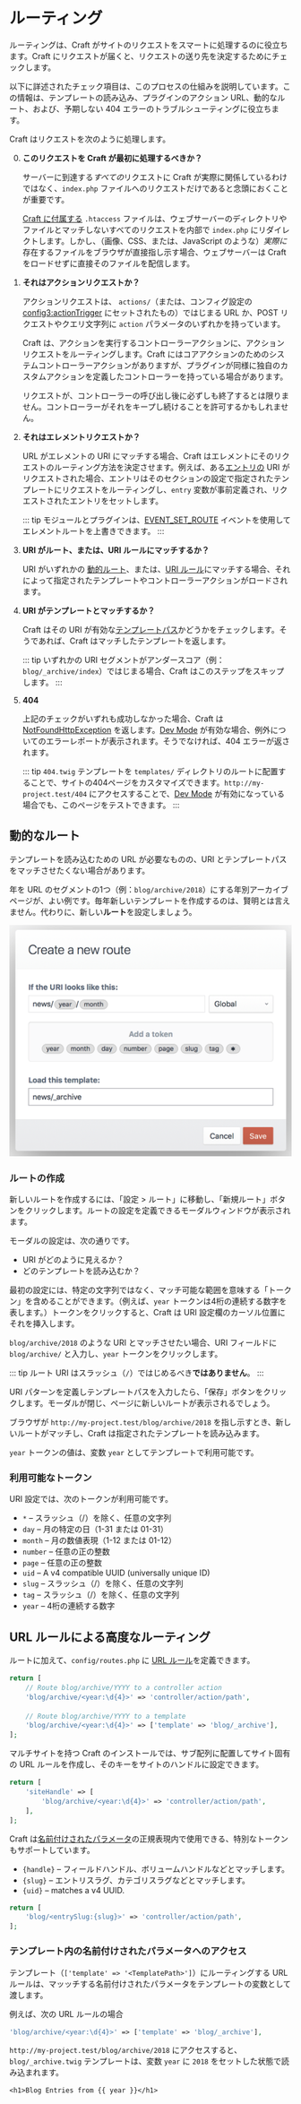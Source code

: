 # ルーティング

ルーティングは、Craft がサイトのリクエストをスマートに処理するのに役立ちます。Craft にリクエストが届くと、リクエストの送り先を決定するためにチェックします。

以下に詳述されたチェック項目は、このプロセスの仕組みを説明しています。この情報は、テンプレートの読み込み、プラグインのアクション URL、動的なルート、および、予期しない 404 エラーのトラブルシューティングに役立ちます。

Craft はリクエストを次のように処理します。


0. **このリクエストを Craft が最初に処理するべきか？**

   サーバーに到達する*すべての*リクエストに Craft が実際に関係しているわけではなく、`index.php` ファイルへのリクエストだけであると念頭におくことが重要です。

   [Craft に付属する](https://github.com/craftcms/craft/blob/master/web/.htaccess) `.htaccess` ファイルは、ウェブサーバーのディレクトリやファイルとマッチしないすべてのリクエストを内部で `index.php` にリダイレクトします。しかし、（画像、CSS、または、JavaScript のような）*実際に*存在するファイルをブラウザが直接指し示す場合、ウェブサーバーは Craft をロードせずに直接そのファイルを配信します。

1. **それはアクションリクエストか？**

   アクションリクエストは、 `actions/`（または、コンフィグ設定の <config3:actionTrigger> にセットされたもの）ではじまる URL か、POST リクエストやクエリ文字列に `action` パラメータのいずれかを持っています。

   Craft は、アクションを実行するコントローラーアクションに、アクションリクエストをルーティングします。Craft にはコアアクションのためのシステムコントローラーアクションがありますが、プラグインが同様に独自のカスタムアクションを定義したコントローラーを持っている場合があります。

   リクエストが、コントローラーの呼び出し後に必ずしも終了するとは限りません。コントローラーがそれをキープし続けることを許可するかもしれません。

2. **それはエレメントリクエストか？**

   URL がエレメントの URI にマッチする場合、Craft はエレメントにそのリクエストのルーティング方法を決定させます。例えば、ある[エントリの](sections-and-entries.md) URI がリクエストされた場合、エントリはそのセクションの設定で指定されたテンプレートにリクエストをルーティングし、`entry` 変数が事前定義され、リクエストされたエントリをセットします。

   ::: tip モジュールとプラグインは、[EVENT_SET_ROUTE](api3:craft\base\Element::EVENT_SET_ROUTE) イベントを使用してエレメントルートを上書きできます。
:::

3. **URI がルート、または、URI ルールにマッチするか？**

   URI がいずれかの [動的ルート](#dynamic-routes)、または、[URI ルール](#advanced-routing-with-url-rules)にマッチする場合、それによって指定されたテンプレートやコントローラーアクションがロードされます。

4. **URI がテンプレートとマッチするか？**

   Craft はその URI が有効な[テンプレートパス](dev/README.md#template-paths)かどうかをチェックします。そうであれば、Craft はマッチしたテンプレートを返します。

   ::: tip いずれかの URI セグメントがアンダースコア（例：`blog/_archive/index`）ではじまる場合、Craft はこのステップをスキップします。
:::

5. **404**

   上記のチェックがいずれも成功しなかった場合、Craft は [NotFoundHttpException](yii2:yii\web\NotFoundHttpException) を返します。[Dev Mode](config3:devMode) が有効な場合、例外についてのエラーレポートが表示されます。そうでなければ、404 エラーが返されます。

   ::: tip `404.twig` テンプレートを `templates/` ディレクトリのルートに配置することで、サイトの404ページをカスタマイズできます。`http://my-project.test/404` にアクセスすることで、[Dev Mode](config3:devMode) が有効になっている場合でも、このページをテストできます。
:::


## 動的なルート

テンプレートを読み込むための URL が必要なものの、URI とテンプレートパスをマッチさせたくない場合があります。

年を URL のセグメントの1つ（例：`blog/archive/2018`）にする年別アーカイブページが、よい例です。毎年新しいテンプレートを作成するのは、賢明とは言えません。代わりに、新しい**ルート**を設定しましょう。

![新しいルートの作成画面](./images/routing-creating-new-route.png)

### ルートの作成

新しいルートを作成するには、「設定 > ルート」に移動し、「新規ルート」ボタンをクリックします。ルートの設定を定義できるモーダルウィンドウが表示されます。

モーダルの設定は、次の通りです。

* URI がどのように見えるか？
* どのテンプレートを読み込むか？

最初の設定には、特定の文字列ではなく、マッチ可能な範囲を意味する「トークン」を含めることができます。（例えば、`year` トークンは4桁の連続する数字を表します。）トークンをクリックすると、Craft は URI 設定欄のカーソル位置にそれを挿入します。

`blog/archive/2018` のような URI とマッチさせたい場合、URI フィールドに `blog/archive/` と入力し、`year` トークンをクリックします。

::: tip
ルート URI はスラッシュ（`/`）ではじめるべき**ではありません**。
:::

URI パターンを定義しテンプレートパスを入力したら、「保存」ボタンをクリックします。モーダルが閉じ、ページに新しいルートが表示されるでしょう。

ブラウザが `http://my-project.test/blog/archive/2018` を指し示すとき、新しいルートがマッチし、Craft は指定されたテンプレートを読み込みます。

`year` トークンの値は、変数 `year` としてテンプレートで利用可能です。


### 利用可能なトークン

URI 設定では、次のトークンが利用可能です。

* `*` – スラッシュ（/）を除く、任意の文字列
* `day` – 月の特定の日（1-31 または 01-31）
* `month` – 月の数値表現（1-12 または 01-12）
* `number` – 任意の正の整数
* `page` – 任意の正の整数
* `uid` – A v4 compatible UUID (universally unique ID)
* `slug` – スラッシュ（/）を除く、任意の文字列
* `tag` – スラッシュ（/）を除く、任意の文字列
* `year` – 4桁の連続する数字


## URL ルールによる高度なルーティング

ルートに加えて、`config/routes.php` に [URL ルール](https://www.yiiframework.com/doc/guide/2.0/en/runtime-routing#url-rules)を定義できます。

```php
return [
    // Route blog/archive/YYYY to a controller action
    'blog/archive/<year:\d{4}>' => 'controller/action/path',

    // Route blog/archive/YYYY to a template
    'blog/archive/<year:\d{4}>' => ['template' => 'blog/_archive'],
];
```

マルチサイトを持つ Craft のインストールでは、サブ配列に配置してサイト固有の URL ルールを作成し、そのキーをサイトのハンドルに設定できます。

```php
return [
    'siteHandle' => [
        'blog/archive/<year:\d{4}>' => 'controller/action/path',
    ],
];
```

Craft は[名前付けされたパラメータ](https://www.yiiframework.com/doc/guide/2.0/en/runtime-routing#named-parameters)の正規表現内で使用できる、特別なトークンもサポートしています。

- `{handle}` – フィールドハンドル、ボリュームハンドルなどとマッチします。
- `{slug}` – エントリスラグ、カテゴリスラグなどとマッチします。
- `{uid}` – matches a v4 UUID.

```php
return [
    'blog/<entrySlug:{slug}>' => 'controller/action/path',
];
```

### テンプレート内の名前付けされたパラメータへのアクセス

テンプレート（`['template' => '<TemplatePath>']`）にルーティングする URL ルールは、マッッチする名前付けされたパラメータをテンプレートの変数として渡します。

例えば、次の URL ルールの場合

```php
'blog/archive/<year:\d{4}>' => ['template' => 'blog/_archive'],
```

`http://my-project.test/blog/archive/2018` にアクセスすると、`blog/_archive.twig` テンプレートは、変数 `year` に `2018` をセットした状態で読み込まれます。

```twig
<h1>Blog Entries from {{ year }}</h1>
```
